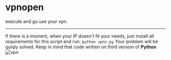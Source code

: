 # vpnopen
execute and go use your vpn.
___
If there is a moment, when your IP doesn't fit your needs, just install all requirements for this script and run:
`python vpns.py`
Your problem will be quiqly solved.
Keep in mind that code written on third version of **Python**
![vpn](http://teamdroidcommunity.com/wp-content/uploads/2018/07/vpn.jpg)
